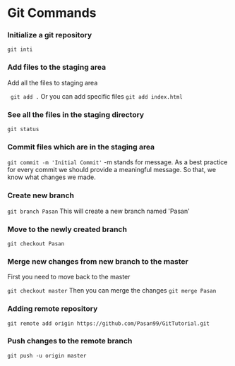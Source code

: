 # Git Commands

### Initialize a git repository

`git inti`

### Add files to the staging area

Add all the files to staging area

` git add .`
Or you can add specific files
`git add index.html`

### See all the files in the staging directory

`git status`

### Commit files which are in the staging area

`git commit -m 'Initial Commit'`
-m stands for message. As a best practice for every commit we should provide a meaningful message. So that, we know what changes we made.

### Create new branch

`git branch Pasan`
This will create a new branch named 'Pasan'

### Move to the newly created branch

`git checkout Pasan`

### Merge new changes from new branch to the master

First you need to move back to the master

`git checkout master`
Then you can merge the changes
`git merge Pasan`

### Adding remote repository

`git remote add origin https://github.com/Pasan99/GitTutorial.git`

### Push changes to the remote branch

`git push -u origin master`
